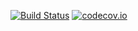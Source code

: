 [![Build Status](https://api.travis-ci.com/MurungaKibaara/eretail.svg?token=zZRZqvQuzNU61ipLVxk4&branch=develop)](https://travis-ci.com/MurungaKibaara/eretail)
[![codecov.io](https://codecov.io/github/MurungaKibaara/eretail/coverage.svg?branch=develop)](https://codecov.io/github/MurungaKibaara/eretail?branch=develop)
